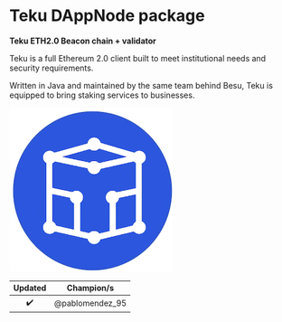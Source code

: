 # Teku DAppNode package

**Teku ETH2.0 Beacon chain + validator**

Teku is a full Ethereum 2.0 client built to meet institutional needs and security requirements.

Written in Java and maintained by the same team behind Besu, Teku is equipped to bring staking services to businesses.

![avatar](teku-avatar.png)

|      Updated       |   Champion/s    |
| :----------------: | :-------------: |
| :heavy_check_mark: | @pablomendez_95 |
